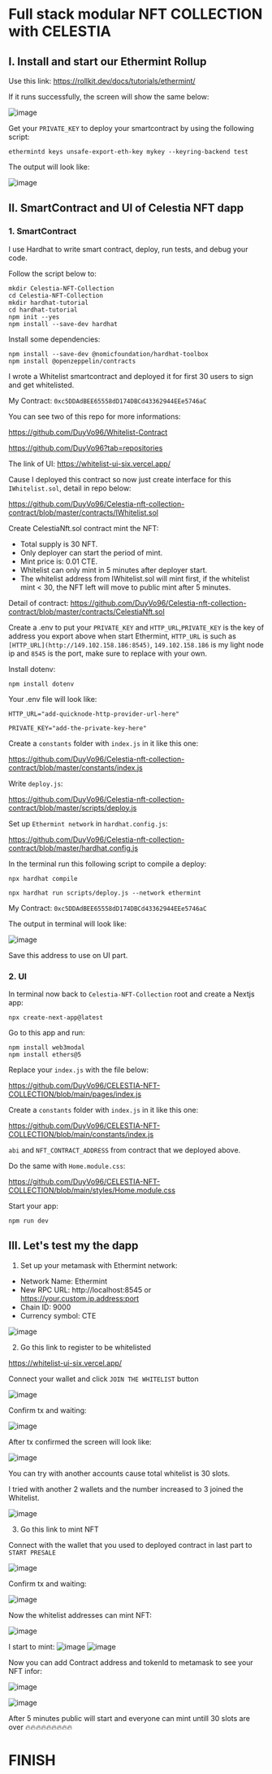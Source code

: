 # Full stack modular NFT COLLECTION with CELESTIA

## I. Install and start our Ethermint Rollup
  Use this link:  https://rollkit.dev/docs/tutorials/ethermint/
  
  If it runs successfully, the screen will show the same below:
  
  ![image](https://user-images.githubusercontent.com/85976363/233321518-9ab1d4a3-033c-4f78-861a-16e1b9fa44d8.png)
  
  Get your ```PRIVATE_KEY``` to deploy your smartcontract by using the following script:
  
  ```
  ethermintd keys unsafe-export-eth-key mykey --keyring-backend test
  ```
  
  The output will look like:
  
  ![image](https://user-images.githubusercontent.com/85976363/233338547-4d89d42a-d8d3-4d10-9849-0be01f131c72.png)

## II. SmartContract and UI of Celestia NFT dapp
### 1. SmartContract
I use Hardhat to write smart contract, deploy, run tests, and debug your code.

Follow the script below to:
  ```
  mkdir Celestia-NFT-Collection
  cd Celestia-NFT-Collection
  mkdir hardhat-tutorial
  cd hardhat-tutorial
  npm init --yes
  npm install --save-dev hardhat
  ```
Install some dependencies:
  ```
npm install --save-dev @nomicfoundation/hardhat-toolbox
npm install @openzeppelin/contracts
  ```
 I wrote a Whitelist smartcontract and deployed it for first 30 users to sign and get whitelisted.
 
My Contract: ```0xc5DDAdBEE65558dD174DBCd43362944EEe5746aC ```
 
 You can see two of this repo for more informations:
 
 https://github.com/DuyVo96/Whitelist-Contract
 
 https://github.com/DuyVo96?tab=repositories
 
 The link of UI: https://whitelist-ui-six.vercel.app/
 
 Cause I deployed this contract so now just create interface for this ```IWhitelist.sol```, detail in repo below:
 
 https://github.com/DuyVo96/Celestia-nft-collection-contract/blob/master/contracts/IWhitelist.sol
 
 Create CelestiaNft.sol contract mint the NFT:
  - Total supply is 30 NFT.
  - Only deployer can start the period of mint.
  - Mint price is: 0.01 CTE.
  - Whitelist can only mint in 5 minutes after deployer start.
  - The whitelist address from IWhitelist.sol will mint first, if the whitelist mint < 30, the NFT left will move to public mint after 5 minutes.
 
 Detail of contract:
 https://github.com/DuyVo96/Celestia-nft-collection-contract/blob/master/contracts/CelestiaNft.sol
 
 Create a .env to put your ```PRIVATE_KEY``` and ```HTTP_URL```,```PRIVATE_KEY``` is the key of address you export above when start Ethermint, ```HTTP_URL``` is such as ```[HTTP_URL](http://149.102.158.186:8545)```, ```149.102.158.186``` is my light node ip and ```8545``` is the port, make sure to replace with your own.
 
 Install dotenv:
 
   ```
npm install dotenv
  ```
 Your .env file will look like:
 
  
  ```
HTTP_URL="add-quicknode-http-provider-url-here"

PRIVATE_KEY="add-the-private-key-here"
  ```
  
 Create a ```constants``` folder with ```index.js``` in it like this one:
 
 https://github.com/DuyVo96/Celestia-nft-collection-contract/blob/master/constants/index.js
 
 Write ```deploy.js```:
 
 https://github.com/DuyVo96/Celestia-nft-collection-contract/blob/master/scripts/deploy.js
 
 Set up ```Ethermint network``` in ```hardhat.config.js```:
 
 https://github.com/DuyVo96/Celestia-nft-collection-contract/blob/master/hardhat.config.js
 
 In the terminal run this following script to compile a deploy:
 
  ```
npx hardhat compile

npx hardhat run scripts/deploy.js --network ethermint
  ```
 
  My Contract: ```0xc5DDAdBEE65558dD174DBCd43362944EEe5746aC ```
   
 The output in terminal will look like:
 
 ![image](https://user-images.githubusercontent.com/85976363/233338001-9f138244-ef4c-4ce0-a97d-42712ced6b26.png)
 
 Save this address to use on UI part.

 ### 2. UI
 In terminal now back to ```Celestia-NFT-Collection``` root and create a Nextjs app:
 
  ```
npx create-next-app@latest
  ```
  
  Go to this app and run:
  
  ```
npm install web3modal
npm install ethers@5
  ```
  
  Replace your ```index.js``` with the file below:
  
  https://github.com/DuyVo96/CELESTIA-NFT-COLLECTION/blob/main/pages/index.js
  
  
   Create a ```constants``` folder with ```index.js``` in it like this one:
  
  https://github.com/DuyVo96/CELESTIA-NFT-COLLECTION/blob/main/constants/index.js
  
  ```abi``` and ```NFT_CONTRACT_ADDRESS```  from contract that we deployed above.
  
 
 Do the same with ```Home.module.css```:
 
 https://github.com/DuyVo96/CELESTIA-NFT-COLLECTION/blob/main/styles/Home.module.css
 
 Start your app:

  ```
npm run dev
  ```
 ## III. Let's test my the dapp
 1. Set up your metamask with Ethermint network:
 
 - Network Name: Ethermint
 - New RPC URL: http://localhost:8545 or https://your.custom.ip.address:port
 - Chain ID: 9000
 - Currency symbol: CTE
 
 ![image](https://user-images.githubusercontent.com/85976363/233341527-f6ebeb39-a582-486d-8c1b-ff8fccfc216f.png)

 
 2. Go this link to register to be whitelisted
 
 https://whitelist-ui-six.vercel.app/
 
 Connect your wallet and click ```JOIN THE WHITELIST``` button
 
 ![image](https://user-images.githubusercontent.com/85976363/233341655-dca78402-fc30-4334-9d5d-62ac77c5aef6.png)

 Confirm tx and waiting:
 
 ![image](https://user-images.githubusercontent.com/85976363/233341798-13ea3304-5ff5-4177-80ca-f616e6d86216.png)
 
 After tx confirmed the screen will look like:
 
 ![image](https://user-images.githubusercontent.com/85976363/233341942-18054ee6-2ee3-45b9-b767-621883c74930.png)

You can try with another accounts cause total whitelist is 30 slots.

I tried with another 2 wallets and the number increased to 3 joined the Whitelist.

![image](https://user-images.githubusercontent.com/85976363/233342630-d6ec6e02-25ff-4019-85b7-abc83dcb9d27.png)

 3. Go this link to mint NFT
 
 Connect with the wallet that you used to deployed contract in last part to ```START PRESALE```
 
 ![image](https://user-images.githubusercontent.com/85976363/233349469-3fc78aa7-fbc0-4594-87f3-42dd3afb67dd.png)

Confirm tx and waiting:

![image](https://user-images.githubusercontent.com/85976363/233349585-5fe141b2-55cc-4c08-8486-56f47044cbbe.png)

Now the whitelist addresses can mint NFT:

![image](https://user-images.githubusercontent.com/85976363/233349696-9e6d7ac5-f8ba-4700-a460-3f6620299c10.png)

I start to mint:
![image](https://user-images.githubusercontent.com/85976363/233349766-414e7a81-56f9-4ff6-87f5-38cd1a4ca5ae.png)
![image](https://user-images.githubusercontent.com/85976363/233349925-bb966a8e-bbd0-49dc-8fac-f1c9471c2493.png)


Now you can add Contract address and tokenId to metamask to see your NFT infor:

![image](https://user-images.githubusercontent.com/85976363/233350632-cc68cd60-0852-4b0c-91c3-bd8b253d4399.png)

![image](https://user-images.githubusercontent.com/85976363/233350673-1f4e7cee-fa21-4eb7-8069-37c58043cdd0.png)

After 5 minutes public will start and everyone can mint untill 30 slots are over 🔥🔥🔥🔥🔥🔥🔥🔥🔥

# FINISH
